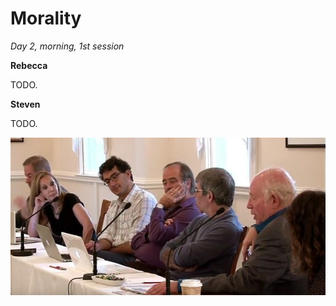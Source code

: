 Morality
================================================================================

*Day 2, morning, 1st session*

**Rebecca**

TODO.


**Steven**

TODO.


![](img/move-naturalism-around-the-table-2.jpg)

